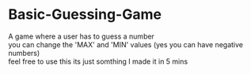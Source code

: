 # Basic-Guessing-Game
A game where a user has to guess a number <br>
you can change the 'MAX' and 'MIN' values (yes you can have negative numbers) <br>
feel free to use this its just somthing I made it in 5 mins 





